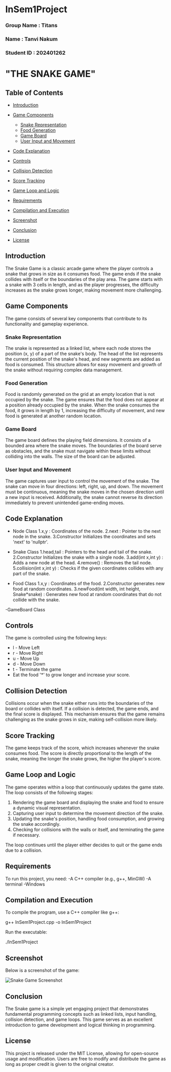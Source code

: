 # InSem1Project

### Group Name : Titans
### Name : Tanvi Nakum
### Student ID : 202401262

# "THE SNAKE GAME" 

## Table of Contents
- [Introduction](#introduction)
- [Game Components](#game-components)
  - [Snake Representation](#snake-representation)
  - [Food Generation](#food-generation)
  - [Game Board](#game-board)
  - [User Input and Movement](#user-input-and-movement)

- [Code Explanation](#code-explanation)
- [Controls](#controls)
- [Collision Detection](#collision-detection)
- [Score Tracking](#score-tracking)
- [Game Loop and Logic](#game-loop-and-logic)
- [Requirements](#requirements)
- [Compilation and Execution](#compilation-and-execution)
- [Screenshot](#screenshot)
- [Conclusion](#conclusion)
- [License](#license)

## Introduction
The Snake Game is a classic arcade game where the player controls a
snake that grows in size as it consumes food. The game ends if the snake
collides with itself or the boundaries of the play area. The game starts with a snake with 3 cells in length, and as the player progresses, the difficulty increases as the snake grows longer, making movement more challenging.

## Game Components
The game consists of several key components that contribute to its functionality and gameplay experience.

### Snake Representation
The snake is represented as a linked list, where each node stores the position (x, y) of a part of the snake's body. The head of the list represents the current position of the snake's head, and new segments are added as food is consumed. This structure allows for easy movement and growth of the snake without requiring complex data management.

### Food Generation
Food is randomly generated on the grid at an empty location that is not occupied by the snake. The game ensures that the food does not appear at a position already occupied by the snake. When the snake consumes the food, it grows in length by 1, increasing the difficulty of movement, and new food is generated at another random location.

### Game Board
The game board defines the playing field dimensions. It consists of a bounded area where the snake moves. The boundaries of the board serve as obstacles, and the snake must navigate within these limits without colliding into the walls. The size of the board can be adjusted.

### User Input and Movement
The game captures user input to control the movement of the snake. The snake can move in four directions: left, right, up, and down. The movement must be continuous, meaning the snake moves in the chosen direction until a new input is received. Additionally, the snake cannot reverse its direction immediately to prevent unintended game-ending moves.

## Code Explanation
- Node Class
  1.x,y : Coordinates of the node.
  2.next : Pointer to the next node in the snake.
  3.Constructor Initializes the coordinates and sets 'next' to 'nullptr'.
  
- Snake Class
  1.head,tail : Pointers to the head and tail of the snake.
  2.Constructor Initializes the snake with a single node.
  3.add(int x,int y) : Adds a new node at the head.
  4.remove() : Removes the tail node.
  5.collision(int x,int y) : Checks if the given coordinates collides with any part of the snake.
  
- Food Class
  1.x,y : Coordinates of the food.
  2.Constructor generates new food at random coordinates.
  3.newFood(int width, int height, Snake*snake) : Generates new food at random coordinates that do not collide with the snake.
  
-GameBoard Class

 
## Controls
The game is controlled using the following keys:

- l - Move Left
- r - Move Right
- u - Move Up
- d - Move Down
- t - Terminate the game
- Eat the food '*' to grow longer and increase your score.

## Collision Detection
Collisions occur when the snake either runs into the boundaries of the board or collides with itself. If a collision is detected, the game ends, and the final score is displayed. This mechanism ensures that the game remains challenging as the snake grows in size, making self-collision more likely.

## Score Tracking
The game keeps track of the score, which increases whenever the snake consumes food. The score is directly proportional to the length of the snake, meaning the longer the snake grows, the higher the player's score.

## Game Loop and Logic
The game operates within a loop that continuously updates the game state. The loop consists of the following stages:

1. Rendering the game board and displaying the snake and food to ensure a dynamic visual representation.
2. Capturing user input to determine the movement direction of the snake.
3. Updating the snake's position, handling food consumption, and growing the snake accordingly.
4. Checking for collisions with the walls or itself, and terminating the game if necessary.

The loop continues until the player either decides to quit or the game ends due to a collision.

## Requirements
To run this project, you need:
-A C++ compiler (e.g., g++, MinGW)
-A terminal
-Windows

## Compilation and Execution
To compile the program, use a C++ compiler like g++:

g++ InSem1Project.cpp -o InSem1Project

Run the executable:

./InSem1Project

## Screenshot
Below is a screenshot of the game:

![Snake Game Screenshot](Screenshot%202025-02-10%20185727.png)

## Conclusion
The Snake game is a simple yet engaging project that demonstrates fundamental programming concepts such as linked lists, input handling, collision detection, and game loops. This game serves as an excellent introduction to game development and logical thinking in programming.

## License
This project is released under the MIT License, allowing for open-source usage and modification. Users are free to modify and distribute the game as long as proper credit is given to the original creator.
